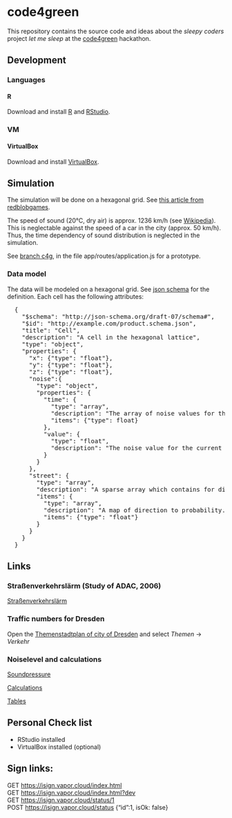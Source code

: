 # code4green

This repository contains the source code and ideas about the _sleepy coders_ project _let me sleep_ at the [code4green](https://www.bmu.de/service/veranstaltungen/wettbewerbe/code4green/) hackathon.

## Development

### Languages

#### R

Download and install [R](https://cran.r-project.org/bin/windows/base/) and [RStudio](https://www.rstudio.com/products/rstudio/download/).

### VM

#### VirtualBox

Download and install [VirtualBox](https://www.virtualbox.org/).

## Simulation

The simulation will be done on a hexagonal grid. See [this article from redblobgames](https://www.redblobgames.com/grids/hexagons/).

The speed of sound (20°C, dry air) is approx. 1236 km/h (see [Wikipedia](https://de.wikipedia.org/wiki/Schallgeschwindigkeit)). This is neglectable against the speed of a car in the city (approx. 50 km/h). Thus, the time dependency of sound distribution is neglected in the simulation.

See [branch c4g](https://github.com/frankdressel/games/tree/c4g/patterns), in the file app/routes/application.js for a prototype.

### Data model

The data will be modeled on a hexagonal grid. See [json schema](https://json-schema.org/learn/getting-started-step-by-step.html) for the definition. Each cell has the following attributes:

<pre>
  {
    "$schema": "http://json-schema.org/draft-07/schema#",
    "$id": "http://example.com/product.schema.json",
    "title": "Cell",
    "description": "A cell in the hexagonal lattice",
    "type": "object",
    "properties": {
      "x": {"type": "float"},
      "y": {"type": "float"},
      "z": {"type": "float"},
      "noise":{
        "type": "object",
        "properties": {
          "time": {
            "type": "array",
            "description": "The array of noise values for the different time steps. Can be truncated to remove old time steps."
            "items": {"type": float}
          },
          "value": {
            "type": "float",
            "description": "The noise value for the current time step."
          }
        }
      },
      "street": {
        "type": "array",
        "description": "A sparse array which contains for directions a map of directions and probabilities to switch to.",
        "items": {
          "type": "array",
          "description": "A map of direction to probability. The direction is the array index. Assume sorted keys. Values are summed probabilities."
          "items": {"type": "float"}
        }
      }
    }
  }
</pre>

## Links

### Straßenverkehrslärm (Study of ADAC, 2006)

[Straßenverkehrslärm](https://www.adac.de/_mmm/pdf/fi_strassenverkehrslaerm_1106_238780.pdf)

### Traffic numbers for Dresden

Open the [Themenstadtplan of city of Dresden](https://stadtplan2.dresden.de) and select _Themen_ -> _Verkehr_

### Noiselevel and calculations

[Soundpressure](https://de.wikipedia.org/wiki/Schalldruckpegel)

[Calculations](https://www.schweizer-fn.de/akustik/schallpegelaenderung/schallpegel.php)

[Tables](http://www.sengpielaudio.com/TabelleDerSchallpegel.htm)

## Personal Check list

- RStudio installed
- VirtualBox installed (optional)


## Sign links:

GET https://isign.vapor.cloud/index.html  
GET https://isign.vapor.cloud/index.html?dev  
GET https://isign.vapor.cloud/status/1  
POST https://isign.vapor.cloud/status {“id”:1, isOk: false}  